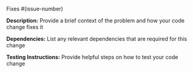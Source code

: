 Fixes #(issue-number)

**Description:**
Provide a brief context of the problem and how your code change fixes it

**Dependencies:**
List any relevant dependencies that are required for this change

**Testing Instructions:**
Provide helpful steps on how to test your code change